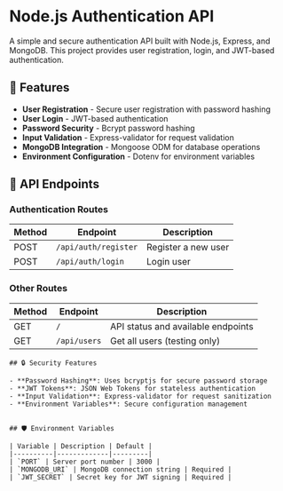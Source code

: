 # Node.js Authentication API

A simple and secure authentication API built with Node.js, Express, and MongoDB. This project provides user registration, login, and JWT-based authentication.

## 🚀 Features

- **User Registration** - Secure user registration with password hashing
- **User Login** - JWT-based authentication
- **Password Security** - Bcrypt password hashing
- **Input Validation** - Express-validator for request validation
- **MongoDB Integration** - Mongoose ODM for database operations
- **Environment Configuration** - Dotenv for environment variables


## 📡 API Endpoints

### Authentication Routes

| Method | Endpoint | Description |
|--------|----------|-------------|
| POST | `/api/auth/register` | Register a new user |
| POST | `/api/auth/login` | Login user |

### Other Routes

| Method | Endpoint | Description |
|--------|----------|-------------|
| GET | `/` | API status and available endpoints |
| GET | `/api/users` | Get all users (testing only) |

```
## 🔒 Security Features

- **Password Hashing**: Uses bcryptjs for secure password storage
- **JWT Tokens**: JSON Web Tokens for stateless authentication
- **Input Validation**: Express-validator for request sanitization
- **Environment Variables**: Secure configuration management


## 🛡️ Environment Variables

| Variable | Description | Default |
|----------|-------------|---------|
| `PORT` | Server port number | 3000 |
| `MONGODB_URI` | MongoDB connection string | Required |
| `JWT_SECRET` | Secret key for JWT signing | Required |

